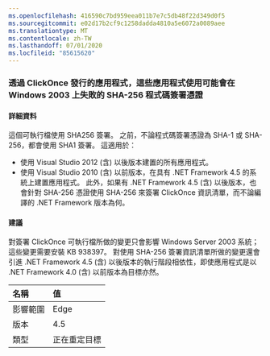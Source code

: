 ```yaml
---
ms.openlocfilehash: 416590c7bd959eea011b7e7c5db48f22d349d0f5
ms.sourcegitcommit: e02d17b2cf9c1258dadda4810a5e6072a0089aee
ms.translationtype: MT
ms.contentlocale: zh-TW
ms.lasthandoff: 07/01/2020
ms.locfileid: "85615620"
---
```

### <a name="apps-published-with-clickonce-that-use-a-sha-256-code-signing-certificate-may-fail-on-windows-2003"></a>透過 ClickOnce 發行的應用程式，這些應用程式使用可能會在 Windows 2003 上失敗的 SHA-256 程式碼簽署憑證

#### <a name="details"></a>詳細資料

這個可執行檔使用 SHA256 簽署。 之前，不論程式碼簽署憑證為 SHA-1 或 SHA-256，都會使用 SHA1 簽署。 這適用於：

- 使用 Visual Studio 2012 (含) 以後版本建置的所有應用程式。
- 使用 Visual Studio 2010 (含) 以前版本，在具有 .NET Framework 4.5 的系統上建置應用程式。
此外，如果有 .NET Framework 4.5 (含) 以後版本，也會針對 SHA-256 憑證使用 SHA-256 來簽署 ClickOnce 資訊清單，而不論編譯的 .NET Framework 版本為何。

#### <a name="suggestion"></a>建議

對簽署 ClickOnce 可執行檔所做的變更只會影響 Windows Server 2003 系統；這些變更需要安裝 KB 938397。 對使用 SHA-256 簽署資訊清單所做的變更還會引進 .NET Framework 4.5 (含) 以後版本的執行階段相依性，即使應用程式是以 .NET Framework 4.0 (含) 以前版本為目標亦然。

| 名稱    | 值       |
|:--------|:------------|
| 影響範圍   | Edge        |
| 版本 | 4.5         |
| 類型    | 正在重定目標 |
